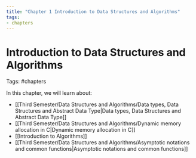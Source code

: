 ```yaml
---
title: "Chapter 1 Introduction to Data Structures and Algorithms"
tags:
- chapters
---
```

# Introduction to Data Structures and Algorithms

Tags: #chapters 

In this chapter, we will learn about:
- [[Third Semester/Data Structures and Algorithms/Data types, Data Structures and Abstract Data Type|Data types, Data Structures and Abstract Data Type]]
- [[Third Semester/Data Structures and Algorithms/Dynamic memory allocation in C|Dynamic memory allocation in C]]
- [[Introduction to Algorithms]]
- [[Third Semester/Data Structures and Algorithms/Asymptotic notations and common functions|Asymptotic notations and common functions]]
